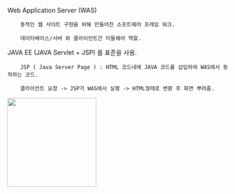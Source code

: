 Web Application Server (WAS)

        동적인 웹 사이트 구현을 위해 만들어진 소프트웨어 프레임 워크.

        데이터베이스/서버 와 클라이언트간 미들웨어 역할.



JAVA EE (JAVA Servlet + JSP) 를 표준을 사용.

        JSP ( Java Server Page ) : HTML 코드내에 JAVA 코드를 삽입하여 WAS에서 동작하는 코드.
        
        클라이언트 요청 -> JSP가 WAS에서 실행 -> HTML형태로 변환 후 화면 뿌려줌.
        
<div>
<img width ="200" src = "https://user-images.githubusercontent.com/28384064/56636329-60b9c300-66a3-11e9-9ace-ece37f4b59de.png">
</div>

        
        
